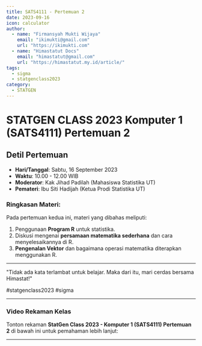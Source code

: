 ```yaml
--- 
title: SATS4111 - Pertemuan 2
date: 2023-09-16
icon: calculator
author:
  - name: "Firmansyah Mukti Wijaya"
    email: "ikimukti@gmail.com"
    url: "https://ikimukti.com"
  - name: "Himastatut Docs"
    email: "himastatut@gmail.com"
    url: "https://himastatut.my.id/article/"
tags:
  - sigma
  - statgenclass2023
category: 
  - STATGEN
--- 
```


# STATGEN CLASS 2023 Komputer 1 (SATS4111) Pertemuan 2

## Detil Pertemuan

- **Hari/Tanggal**: Sabtu, 16 September 2023
- **Waktu**: 10.00 - 12.00 WIB
- **Moderator**: Kak Jihad Padilah (Mahasiswa Statistika UT)
- **Pemateri**: Ibu Siti Hadijah (Ketua Prodi Statistika UT)

### Ringkasan Materi:
Pada pertemuan kedua ini, materi yang dibahas meliputi:
1. Penggunaan **Program R** untuk statistika.
2. Diskusi mengenai **persamaan matematika sederhana** dan cara menyelesaikannya di R.
3. **Pengenalan Vektor** dan bagaimana operasi matematika diterapkan menggunakan R.

--- 

"Tidak ada kata terlambat untuk belajar. Maka dari itu, mari cerdas bersama Himastat!"

#statgenclass2023 #sigma

--- 

### Video Rekaman Kelas
Tonton rekaman **StatGen Class 2023 - Komputer 1 (SATS4111) Pertemuan 2** di bawah ini untuk pemahaman lebih lanjut:

<VidStack
  src="youtube/L2xSF19rSaQ"
  title="StatGen Class 2023 - Komputer 1 (SATS4111) Pertemuan 2"
/>

--- 
